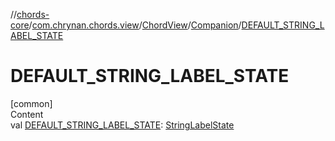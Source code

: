 //[chords-core](../../../../index.md)/[com.chrynan.chords.view](../../index.md)/[ChordView](../index.md)/[Companion](index.md)/[DEFAULT_STRING_LABEL_STATE](-d-e-f-a-u-l-t_-s-t-r-i-n-g_-l-a-b-e-l_-s-t-a-t-e.md)



# DEFAULT_STRING_LABEL_STATE  
[common]  
Content  
val [DEFAULT_STRING_LABEL_STATE](-d-e-f-a-u-l-t_-s-t-r-i-n-g_-l-a-b-e-l_-s-t-a-t-e.md): [StringLabelState](../../../com.chrynan.chords.model/-string-label-state/index.md)  



